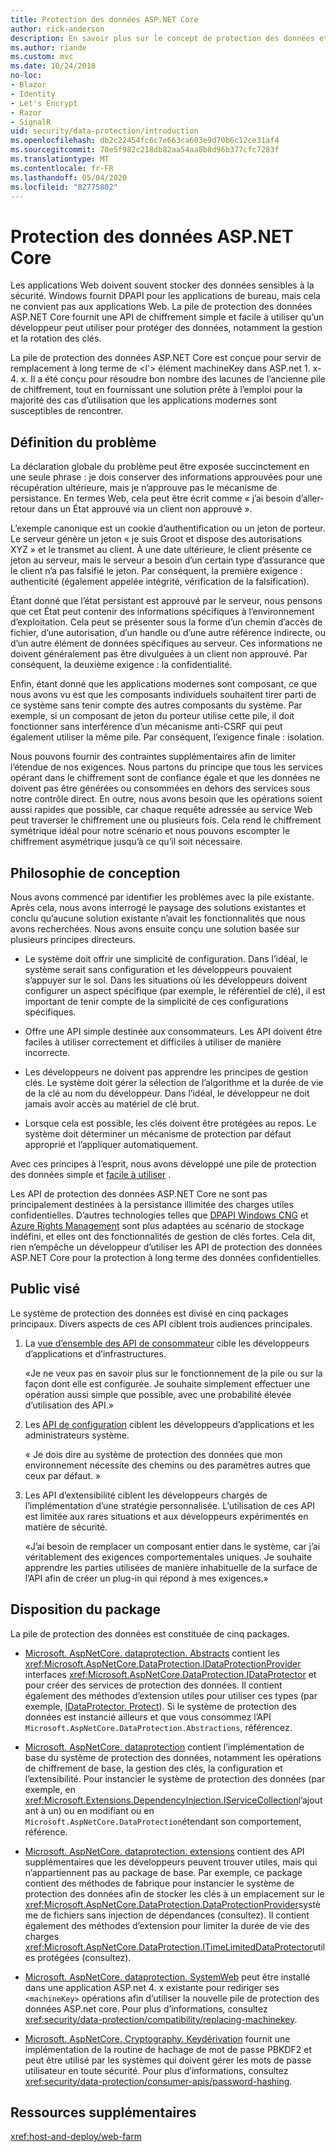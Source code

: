 ```yaml
---
title: Protection des données ASP.NET Core
author: rick-anderson
description: En savoir plus sur le concept de protection des données et les principes de conception des API de protection des données ASP.NET Core.
ms.author: riande
ms.custom: mvc
ms.date: 10/24/2018
no-loc:
- Blazor
- Identity
- Let's Encrypt
- Razor
- SignalR
uid: security/data-protection/introduction
ms.openlocfilehash: db2c22454fc6c7e663ca603e9d70b6c12ce31af4
ms.sourcegitcommit: 70e5f982c218db82aa54aa8b8d96b377cfc7283f
ms.translationtype: MT
ms.contentlocale: fr-FR
ms.lasthandoff: 05/04/2020
ms.locfileid: "82775802"
---
```

# <a name="aspnet-core-data-protection"></a>Protection des données ASP.NET Core

Les applications Web doivent souvent stocker des données sensibles à la sécurité. Windows fournit DPAPI pour les applications de bureau, mais cela ne convient pas aux applications Web. La pile de protection des données ASP.NET Core fournit une API de chiffrement simple et facile à utiliser qu’un développeur peut utiliser pour protéger des données, notamment la gestion et la rotation des clés.

La pile de protection des données ASP.NET Core est conçue pour servir de remplacement à long terme de &lt;l'&gt; élément machineKey dans ASP.net 1. x-4. x. Il a été conçu pour résoudre bon nombre des lacunes de l’ancienne pile de chiffrement, tout en fournissant une solution prête à l’emploi pour la majorité des cas d’utilisation que les applications modernes sont susceptibles de rencontrer.

## <a name="problem-statement"></a>Définition du problème

La déclaration globale du problème peut être exposée succinctement en une seule phrase : je dois conserver des informations approuvées pour une récupération ultérieure, mais je n’approuve pas le mécanisme de persistance. En termes Web, cela peut être écrit comme « j’ai besoin d’aller-retour dans un État approuvé via un client non approuvé ».

L’exemple canonique est un cookie d’authentification ou un jeton de porteur. Le serveur génère un jeton « je suis Groot et dispose des autorisations XYZ » et le transmet au client. À une date ultérieure, le client présente ce jeton au serveur, mais le serveur a besoin d’un certain type d’assurance que le client n’a pas falsifié le jeton. Par conséquent, la première exigence : authenticité (également appelée intégrité, vérification de la falsification).

Étant donné que l’état persistant est approuvé par le serveur, nous pensons que cet État peut contenir des informations spécifiques à l’environnement d’exploitation. Cela peut se présenter sous la forme d’un chemin d’accès de fichier, d’une autorisation, d’un handle ou d’une autre référence indirecte, ou d’un autre élément de données spécifiques au serveur. Ces informations ne doivent généralement pas être divulguées à un client non approuvé. Par conséquent, la deuxième exigence : la confidentialité.

Enfin, étant donné que les applications modernes sont composant, ce que nous avons vu est que les composants individuels souhaitent tirer parti de ce système sans tenir compte des autres composants du système. Par exemple, si un composant de jeton du porteur utilise cette pile, il doit fonctionner sans interférence d’un mécanisme anti-CSRF qui peut également utiliser la même pile. Par conséquent, l’exigence finale : isolation.

Nous pouvons fournir des contraintes supplémentaires afin de limiter l’étendue de nos exigences. Nous partons du principe que tous les services opérant dans le chiffrement sont de confiance égale et que les données ne doivent pas être générées ou consommées en dehors des services sous notre contrôle direct. En outre, nous avons besoin que les opérations soient aussi rapides que possible, car chaque requête adressée au service Web peut traverser le chiffrement une ou plusieurs fois. Cela rend le chiffrement symétrique idéal pour notre scénario et nous pouvons escompter le chiffrement asymétrique jusqu’à ce qu’il soit nécessaire.

## <a name="design-philosophy"></a>Philosophie de conception

Nous avons commencé par identifier les problèmes avec la pile existante. Après cela, nous avons interrogé le paysage des solutions existantes et conclu qu’aucune solution existante n’avait les fonctionnalités que nous avons recherchées. Nous avons ensuite conçu une solution basée sur plusieurs principes directeurs.

* Le système doit offrir une simplicité de configuration. Dans l’idéal, le système serait sans configuration et les développeurs pouvaient s’appuyer sur le sol. Dans les situations où les développeurs doivent configurer un aspect spécifique (par exemple, le référentiel de clé), il est important de tenir compte de la simplicité de ces configurations spécifiques.

* Offre une API simple destinée aux consommateurs. Les API doivent être faciles à utiliser correctement et difficiles à utiliser de manière incorrecte.

* Les développeurs ne doivent pas apprendre les principes de gestion clés. Le système doit gérer la sélection de l’algorithme et la durée de vie de la clé au nom du développeur. Dans l’idéal, le développeur ne doit jamais avoir accès au matériel de clé brut.

* Lorsque cela est possible, les clés doivent être protégées au repos. Le système doit déterminer un mécanisme de protection par défaut approprié et l’appliquer automatiquement.

Avec ces principes à l’esprit, nous avons développé une pile de protection des données simple et [facile à utiliser](xref:security/data-protection/using-data-protection) .

Les API de protection des données ASP.NET Core ne sont pas principalement destinées à la persistance illimitée des charges utiles confidentielles. D’autres technologies telles que [DPAPI Windows CNG](https://msdn.microsoft.com/library/windows/desktop/hh706794%28v=vs.85%29.aspx) et [Azure Rights Management](/rights-management/) sont plus adaptées au scénario de stockage indéfini, et elles ont des fonctionnalités de gestion de clés fortes. Cela dit, rien n’empêche un développeur d’utiliser les API de protection des données ASP.NET Core pour la protection à long terme des données confidentielles.

## <a name="audience"></a>Public visé

Le système de protection des données est divisé en cinq packages principaux. Divers aspects de ces API ciblent trois audiences principales.

1. La [vue d’ensemble des API de consommateur](xref:security/data-protection/consumer-apis/overview) cible les développeurs d’applications et d’infrastructures.

   «Je ne veux pas en savoir plus sur le fonctionnement de la pile ou sur la façon dont elle est configurée. Je souhaite simplement effectuer une opération aussi simple que possible, avec une probabilité élevée d’utilisation des API.»

2. Les [API de configuration](xref:security/data-protection/configuration/overview) ciblent les développeurs d’applications et les administrateurs système.

   « Je dois dire au système de protection des données que mon environnement nécessite des chemins ou des paramètres autres que ceux par défaut. »

3. Les API d’extensibilité ciblent les développeurs chargés de l’implémentation d’une stratégie personnalisée. L’utilisation de ces API est limitée aux rares situations et aux développeurs expérimentés en matière de sécurité.

   «J’ai besoin de remplacer un composant entier dans le système, car j’ai véritablement des exigences comportementales uniques. Je souhaite apprendre les parties utilisées de manière inhabituelle de la surface de l’API afin de créer un plug-in qui répond à mes exigences.»

## <a name="package-layout"></a>Disposition du package

La pile de protection des données est constituée de cinq packages.

* [Microsoft. AspNetCore. dataprotection. Abstracts](https://www.nuget.org/packages/Microsoft.AspNetCore.DataProtection.Abstractions/) contient les <xref:Microsoft.AspNetCore.DataProtection.IDataProtectionProvider> interfaces <xref:Microsoft.AspNetCore.DataProtection.IDataProtector> et pour créer des services de protection des données. Il contient également des méthodes d’extension utiles pour utiliser ces types (par exemple, [IDataProtector. Protect](xref:Microsoft.AspNetCore.DataProtection.DataProtectionCommonExtensions.Protect*)). Si le système de protection des données est instancié ailleurs et que vous consommez l’API `Microsoft.AspNetCore.DataProtection.Abstractions`, référencez.

* [Microsoft. AspNetCore. dataprotection](https://www.nuget.org/packages/Microsoft.AspNetCore.DataProtection/) contient l’implémentation de base du système de protection des données, notamment les opérations de chiffrement de base, la gestion des clés, la configuration et l’extensibilité. Pour instancier le système de protection des données (par exemple, en <xref:Microsoft.Extensions.DependencyInjection.IServiceCollection>l’ajoutant à un) ou en modifiant ou en `Microsoft.AspNetCore.DataProtection`étendant son comportement, référence.

* [Microsoft. AspNetCore. dataprotection. extensions](https://www.nuget.org/packages/Microsoft.AspNetCore.DataProtection.Extensions/) contient des API supplémentaires que les développeurs peuvent trouver utiles, mais qui n’appartiennent pas au package de base. Par exemple, ce package contient des méthodes de fabrique pour instancier le système de protection des données afin de stocker les clés à un emplacement sur le <xref:Microsoft.AspNetCore.DataProtection.DataProtectionProvider>système de fichiers sans injection de dépendances (consultez). Il contient également des méthodes d’extension pour limiter la durée de vie des charges <xref:Microsoft.AspNetCore.DataProtection.ITimeLimitedDataProtector>utiles protégées (consultez).

* [Microsoft. AspNetCore. dataprotection. SystemWeb](https://www.nuget.org/packages/Microsoft.AspNetCore.DataProtection.SystemWeb/) peut être installé dans une application ASP.net 4. x existante pour rediriger ses `<machineKey>` opérations afin d’utiliser la nouvelle pile de protection des données ASP.net core. Pour plus d’informations, consultez <xref:security/data-protection/compatibility/replacing-machinekey>.

* [Microsoft. AspNetCore. Cryptography. Keydérivation](https://www.nuget.org/packages/Microsoft.AspNetCore.Cryptography.KeyDerivation/) fournit une implémentation de la routine de hachage de mot de passe PBKDF2 et peut être utilisé par les systèmes qui doivent gérer les mots de passe utilisateur en toute sécurité. Pour plus d’informations, consultez <xref:security/data-protection/consumer-apis/password-hashing>.

## <a name="additional-resources"></a>Ressources supplémentaires

<xref:host-and-deploy/web-farm>
